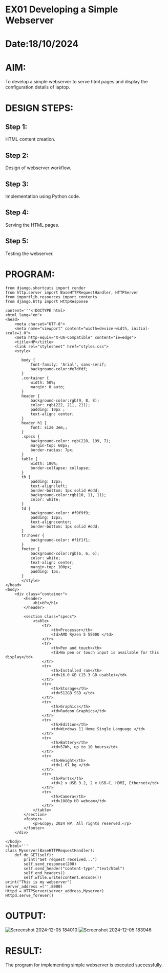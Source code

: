 # EX01 Developing a Simple Webserver

# Date:18/10/2024
# AIM:
To develop a simple webserver to serve html pages and display the configuration details of laptop.

# DESIGN STEPS:
## Step 1:
HTML content creation.

## Step 2:
Design of webserver workflow.

## Step 3:
Implementation using Python code.

## Step 4:
Serving the HTML pages.

## Step 5:
Testing the webserver.

# PROGRAM:
```
from django.shortcuts import render
from http.server import BaseHTTPRequestHandler, HTTPServer
from importlib.resources import contents
from django.http import HttpResponse

content='''<!DOCTYPE html>
<html lang="en">
<head>
    <meta charset="UTF-8">
    <meta name="viewport" content="width=device-width, initial-scale=1.0">
    <meta http-equiv="X-UA-Compatible" content="ie=edge">
    <title>HP</title>
    <link rel="stylesheet" href="styles.css">
    <style>
        
       body {
           font-family: 'Arial', sans-serif;
           background-color:#e7dfdf;
       }
       .container {
           width: 50%;
           margin: 0 auto;
       }
       header {
           background-color:rgb(9, 8, 8);
           color: rgb(222, 211, 211);
           padding: 10px ;
           text-align: center;
       }
       header h1 {
           font: size 3em;;
       }
       .specs {
           background-color: rgb(228, 199, 7);
           margin-top: 60px;
           border-radius: 7px;
       }
       table {
           width: 100%;
           border-collapse: collapse;
       }
       th {
           padding: 12px;
           text-align:left;
           border-bottom: 1px solid #ddd;
           background-color:rgb(10, 11, 11);
           color: white;
       }
       td {
           background-color: #f9f9f9;
           padding: 12px;
           text-align:center;
           border-bottom: 1px solid #ddd;
       }
       tr:hover {
           background-color: #f1f1f1;
       }
       footer {
           background-color:rgb(6, 6, 6);
           color: white;
           text-align: center;
           margin-top: 100px;
           padding: 1px;
       }
       </style>
</head>
<body>
    <div class="container">
        <header>
            <h1>HP</h1>
        </header>
        
        <section class="specs">
            <table>
                <tr>
                    <th>Processor</th>
                    <td>AMD Ryzen 5 5500U </td>
                </tr>
                <tr>
                    <th>Pen and touch</th>
                    <td>No pen or touch input is available for this display</td>
                </tr>
                <tr>
                    <th>Installed ram</th>
                    <td>16.0 GB (15.3 GB usable)</td>
                </tr>
                <tr>
                    <th>Storage</th>
                    <td>512GB SSD </td>
                </tr>
                <tr>
                    <th>Graphics</th>
                    <td>Radeon Graphics</td>
                </tr>
                <tr>
                    <th>Edition</th>
                    <td>Windows 11 Home Single Language </td>
                </tr>
                <tr>
                    <th>Battery</th>
                    <td>57Wh, up to 10 hours</td>
                </tr>
                <tr>
                    <th>Weight</th>
                    <td>1.67 kg </td>
                </tr>
                <tr>
                    <th>Ports</th>
                    <td>2 x USB 3.2, 2 x USB-C, HDMI, Ethernet</td>
                </tr>
                <tr>
                    <th>Camera</th>
                    <td>1080p HD webcam</td>
                </tr>
            </table>
        </section>
        <footer>
            <p>&copy; 2024 HP. All rights reserved.</p>
        </footer>
    </div>
  
</body>
</html>'''
class Myserver(BaseHTTPRequestHandler):
    def do_GET(self):
        print("Get request received...")
        self.send_response(200)
        self.send_header("content-type","text/html")
        self.end_headers()
        self.wfile.write(content.encode())
print("This is my webserver")
server_address =('',8000)
Httpd = HTTPServer(server_address,Myserver)
Httpd.serve_forever()
```
# OUTPUT:

![Screenshot 2024-12-05 184010](https://github.com/user-attachments/assets/3269a4d3-ba17-4b1e-907a-9848e94554ce)
![Screenshot 2024-12-05 183946](https://github.com/user-attachments/assets/a49c695a-bb8e-42e1-b8d5-07b10bdd54db)


# RESULT:
The program for implementing simple webserver is executed successfully.
